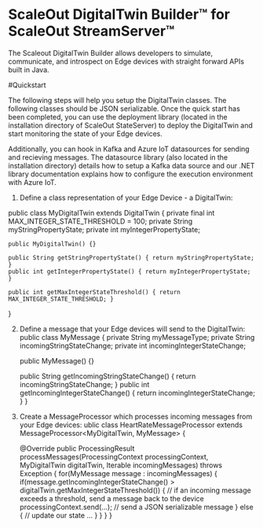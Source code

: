 # ScaleOut DigitalTwin Builder&trade; for ScaleOut StreamServer&trade;

The Scaleout DigitalTwin Builder allows developers to simulate, communicate, and introspect on Edge devices with straight forward APIs built in Java.   

#Quickstart 

The following steps will help you setup the DigitalTwin classes. The following classes should be JSON serializable. Once the quick start has been completed, you can use the deployment library (located in the installation directory of ScaleOut StateServer) to deploy the DigitalTwin and start monitoring the state of your Edge devices. 

Additionally, you can hook in Kafka and Azure IoT datasources for sending and recieving messages. The datasource library (also located in the installation directory) details how to setup a Kafka data source and our .NET library documentation explains how to configure the execution environment with Azure IoT.  

1) Define a class representation of your Edge Device - a DigitalTwin:

public class MyDigitalTwin extends DigitalTwin {
	private final int MAX_INTEGER_STATE_THRESHOLD = 100;
    private String myStringPropertyState;
    private int myIntegerPropertyState;

    public MyDigitalTwin() {}
	
	public String getStringPropertyState() { return myStringPropertyState; }
	public int getIntegerPropertyState() { return myIntegerPropertyState; }
	
	public int getMaxIntegerStateThreshold() { return MAX_INTEGER_STATE_THRESHOLD; }
} 

2) Define a message that your Edge devices will send to the DigitalTwin:
public class MyMessage {
	private String myMessageType;
	private String incomingStringStateChange;
	private int incomingIntegerStateChange;
	
	public MyMessage() {}
	
	public String getIncomingStringStateChange() { return incomingStringStateChange; }
	public int getIncomingIntegerStateChange() { return incomingIntegerStateChange; }
}


3) Create a MessageProcessor which processes incoming messages from your Edge devices:
ublic class HeartRateMessageProcessor extends MessageProcessor<MyDigitalTwin, MyMessage> {

    @Override
    public ProcessingResult processMessages(ProcessingContext processingContext, 
	                                        MyDigitalTwin digitalTwin, 
	                                        Iterable<MyMessage> incomingMessages) throws Exception {
		for(MyMessage message : incomingMessages) {
			if(message.getIncomingIntegerStateChange() > digitalTwin.getMaxIntegerStateThreshold()) {
				// if an incoming message exceeds a threshold, send a message back to the device
				processingContext.send(...); // send a JSON serializable message
			} else {
				// update our state 
				...
			}
		}
	}
}




